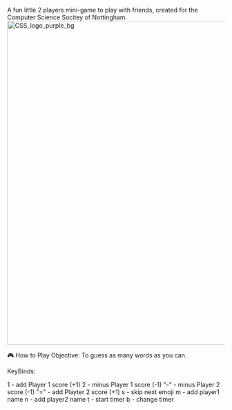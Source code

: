 A fun little 2 players mini-game to play with friends, created for the Computer Science Socitey of Nottingham.
<img width="750" height="750" alt="CSS_logo_purple_bg" src="https://github.com/user-attachments/assets/97d0368d-9fc7-4432-9efa-6f67a8561c1e" />

🎮 How to Play
Objective: To guess as many words as you can.

KeyBinds:

1 - add Player 1 score (+1) 
2 - minus Player 1 score (-1)
"-" - minus Player 2 score (-1)
"=" - add Playter 2 score (+1)
s - skip next emoji
m - add player1 name
n - add player2 name
t - start timer
b - change timer

